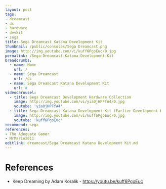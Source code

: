 ```yaml
---
layout: post
tags: 
- dreamcast
- dc
- hardware
- devkit
- sega
title: Sega Dreamcast Katana Development Kit
thumbnail: /public/consoles/Sega Dreamcast.png
image: http://img.youtube.com/vi/kuff6PgoEuc/0.jpg
permalink: /Sega-Dreamcast-Katana-Development-Kit
breadcrumbs:
  - name: Home
    url: /
  - name: Sega Dreamcast
    url: /dc
  - name: Sega Dreamcast Katana Development Kit
    url: #
videocarousel:
  - title: Sega Dreamcast Development Hardware Collection
    image: http://img.youtube.com/vi/yia0jHPFfA4/0.jpg
    youtube: 'yia0jHPFfA4'
  - title: Sega Dreamcast Katana Development Kit (Earlier Development Kit)
    image: http://img.youtube.com/vi/kuff6PgoEuc/0.jpg
    youtube: 'kuff6PgoEuc'
recommend: sega
references:
- The Adequate Gamer
- MrMario2011
editlink: dreamcast/Sega Dreamcast Katana Development Kit.md
---
```


# References
* Keep Dreaming by Adam Koralik - https://youtu.be/kuff6PgoEuc
